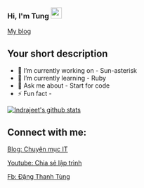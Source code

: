 ### Hi, I'm Tung <img src="https://media.giphy.com/media/hvRJCLFzcasrR4ia7z/giphy.gif" width="25px">
[My blog](https://chuyenmucit.code.blog) 
## Your short description
- 🔭 I’m currently working on - Sun-asterisk
- 🌱 I’m currently learning - Ruby
- 💬 Ask me about - Start for code
- ⚡ Fun fact - 
<!-- Lupca  -->
<!-- Also feel free to update second URL to any URL -->
[![Indrajeet's github stats](https://github-readme-stats.vercel.app/api?username=Lupca&count_private=true&include_all_commits=true&theme=radical)](https://google.com)
## Connect with me:
[Blog: Chuyên mục IT](https://chuyenmucit.code.blog)

[Youtube: Chia sẻ lập trình](https://www.youtube.com/channel/UCP7h-ptIycD0NFg8eQk3XmQ/featured)

[Fb: Đặng Thanh Tùng](https://fb.com/dangtung789)

<br />
<!-- Optional if you have blogs -->
<!-- ## Latest blog posts: -->
<!-- BLOG-POST-LIST:START -->
<!-- BLOG-POST-LIST:END -->
<!-- This section you create this variables that are used above -->
